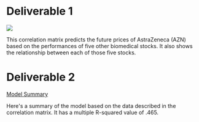 # Deliverable 1

![](moneyhoney)

This correlation matrix predicts the future prices of AstraZeneca (AZN) based on the performances of five other biomedical stocks. It also shows the relationship between each of those five stocks.

# Deliverable 2

[Model Summary](github.com/justin-berg/abc/azn.txt)

Here's a summary of the model based on the data described in the correlation matrix. It has a multiple R-squared value of .465.
